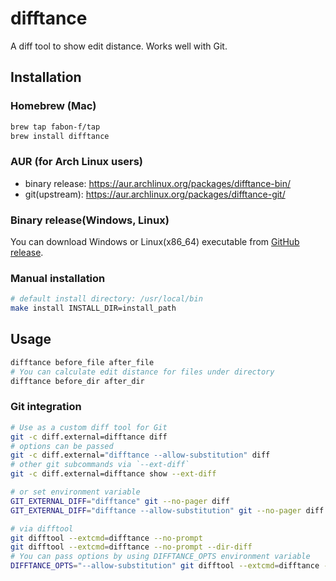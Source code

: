 # difftance

A diff tool to show edit distance. Works well with Git.

## Installation

### Homebrew (Mac)

```sh
brew tap fabon-f/tap
brew install difftance
```

### AUR (for Arch Linux users)

* binary release: https://aur.archlinux.org/packages/difftance-bin/
* git(upstream): https://aur.archlinux.org/packages/difftance-git/

### Binary release(Windows, Linux)

You can download Windows or Linux(x86_64) executable from [GitHub release](https://github.com/fabon-f/difftance/releases).

### Manual installation

```sh
# default install directory: /usr/local/bin
make install INSTALL_DIR=install_path
```

## Usage

```sh
difftance before_file after_file
# You can calculate edit distance for files under directory
difftance before_dir after_dir
```

### Git integration

```sh
# Use as a custom diff tool for Git
git -c diff.external=difftance diff
# options can be passed
git -c diff.external="difftance --allow-substitution" diff
# other git subcommands via `--ext-diff`
git -c diff.external=difftance show --ext-diff

# or set environment variable
GIT_EXTERNAL_DIFF="difftance" git --no-pager diff
GIT_EXTERNAL_DIFF="difftance --allow-substitution" git --no-pager diff

# via difftool
git difftool --extcmd=difftance --no-prompt
git difftool --extcmd=difftance --no-prompt --dir-diff
# You can pass options by using DIFFTANCE_OPTS environment variable
DIFFTANCE_OPTS="--allow-substitution" git difftool --extcmd=difftance --no-prompt
```
